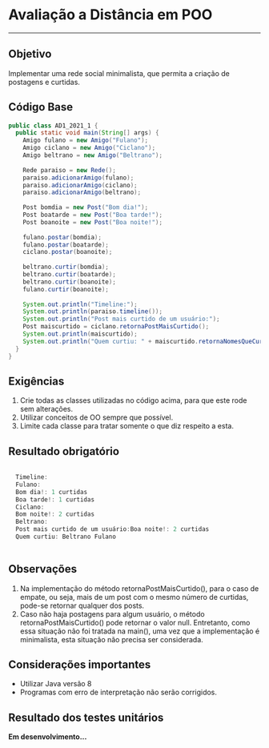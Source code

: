 # Avaliação a Distância em POO
-------------------------

## Objetivo

Implementar uma rede social minimalista, que permita a criação de postagens e curtidas.


## Código Base

```java
public class AD1_2021_1 {
  public static void main(String[] args) {
    Amigo fulano = new Amigo("Fulano");
    Amigo ciclano = new Amigo("Ciclano");
    Amigo beltrano = new Amigo("Beltrano");
    
    Rede paraiso = new Rede();
    paraiso.adicionarAmigo(fulano);
    paraiso.adicionarAmigo(ciclano);
    paraiso.adicionarAmigo(beltrano);
    
    Post bomdia = new Post("Bom dia!");
    Post boatarde = new Post("Boa tarde!");
    Post boanoite = new Post("Boa noite!");
    
    fulano.postar(bomdia);
    fulano.postar(boatarde);
    ciclano.postar(boanoite);
    
    beltrano.curtir(bomdia);
    beltrano.curtir(boatarde);
    beltrano.curtir(boanoite);
    fulano.curtir(boanoite);
    
    System.out.println("Timeline:");
    System.out.println(paraiso.timeline());
    System.out.println("Post mais curtido de um usuário:");
    Post maiscurtido = ciclano.retornaPostMaisCurtido();
    System.out.println(maiscurtido);
    System.out.println("Quem curtiu: " + maiscurtido.retornaNomesQueCurtiram());
  }
}
```

## Exigências

1. Crie todas as classes utilizadas no código acima, para que este rode sem alterações.
2. Utilizar conceitos de OO sempre que possível.
3.  Limite cada classe para tratar somente o que diz respeito a esta.

## Resultado obrigatório

```java
  
  Timeline:
  Fulano: 
  Bom dia!: 1 curtidas
  Boa tarde!: 1 curtidas
  Ciclano: 
  Bom noite!: 2 curtidas
  Beltrano: 
  Post mais curtido de um usuário:Boa noite!: 2 curtidas
  Quem curtiu: Beltrano Fulano 
  
```

## Observações

1. Na implementação do método retornaPostMaisCurtido(), para o caso de empate, ou seja, mais de um post com o mesmo número de curtidas, pode-se retornar qualquer dos posts.
2. Caso não haja postagens para algum usuário, o método retornaPostMaisCurtido() pode retornar o valor null. Entretanto, como essa situação não foi tratada na main(), uma vez que a implementação é minimalista, esta situação não precisa ser considerada.

## Considerações importantes

* Utilizar Java versão 8
* Programas com erro de interpretação não serão corrigidos.

## Resultado dos testes unitários

__Em desenvolvimento...__
